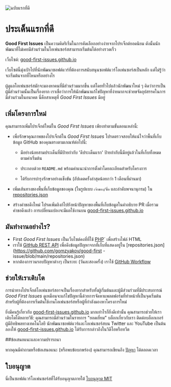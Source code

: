 ![ฉบับแรกที่ดี](./assets/github/social-preview.png)

# ประเด็นแรกที่ดี

**Good First Issues** เป็นความคิดริเริ่มในการคัดเลือกอย่างง่ายจากโปรเจ็กต์ยอดนิยม ดังนั้นนักพัฒนาที่ไม่เคยมีส่วนร่วมในโอเพ่นซอร์สสามารถเริ่มต้นได้อย่างรวดเร็ว

เว็บไซต์: [good-first-issues.github.io](https://good-first-issues.github.io)

เว็บไซต์นี้มุ่งเป้าไปที่นักพัฒนาซอฟต์แวร์ที่ต้องการสนับสนุนซอฟต์แวร์โอเพ่นซอร์สเป็นหลัก แต่ไม่รู้ว่าจะเริ่มต้นจากที่ไหนหรืออย่างไร

ผู้ดูแลโอเพ่นซอร์สมักจะมองหาคนที่มีส่วนร่วมมากขึ้น แต่โดยทั่วไปแล้วนักพัฒนาใหม่ ๆ คิดว่าการเป็นผู้มีส่วนร่วมนั้นเป็นเรื่องยาก เราเชื่อว่าการให้นักพัฒนาแก้ไขปัญหาที่ง่ายมากจะช่วยขจัดอุปสรรคในการมีส่วนร่วมในอนาคต นี่คือสาเหตุที่ *Good First Issues* มีอยู่

## เพิ่มโครงการใหม่

คุณสามารถเพิ่มโปรเจ็กต์ใหม่ใน *Good First Issues* เพียงทำตามขั้นตอนเหล่านี้:

- เพื่อรักษาคุณภาพของโปรเจ็กต์ใน *Good First Issues* โปรดตรวจสอบให้แน่ใจว่าพื้นที่เก็บข้อมูล GitHub ของคุณตรงตามเกณฑ์ต่อไปนี้:

     - มีอย่างน้อยสามประเด็นที่มีป้ายกำกับ 'ดีประเด็นแรก' ป้ายกำกับนี้มีอยู่แล้วในที่เก็บทั้งหมดตามค่าเริ่มต้น

     - ประกอบด้วย `README.md` พร้อมคำแนะนำการตั้งค่าโดยละเอียดสำหรับโครงการ

     - ได้รับการบำรุงรักษาอย่างแข็งขัน (อัปเดตครั้งล่าสุดน้อยกว่า 1 เดือนที่ผ่านมา)

- เพิ่มเส้นทางของพื้นที่เก็บข้อมูลของคุณ (ในรูปแบบ `เจ้าของ/ชื่อ` และลำดับพจนานุกรม) ใน [repositories.json](https://github.com/gomzyakov/good-first-issue/blob/main/repositories.json)

- สร้างคำขอดึงใหม่ โปรดเพิ่มลิงก์ไปยังหน้าปัญหาของพื้นที่เก็บข้อมูลในคำอธิบาย PR เมื่อรวมคำขอดึงแล้ว การเปลี่ยนแปลงจะมีผลใช้งานบน [good-first-issues.github.io](https://good-first-issues.github.io)

## มันทำงานอย่างไร?

- First *Good First Issues* เป็นเว็บไซต์คงที่ที่ใช้ [PHP](https://www.php.net)` เพื่อสร้างไฟล์ HTML
- เราใช้ [GitHub REST API](https://docs.github.com/en/rest) เพื่อดึงข้อมูลปัญหาจากที่เก็บที่แสดงอยู่ใน [repositories.json](https://github.com/gomzyakov/good-first -issue/blob/main/repositories.json)
- หากต้องการวนรอบปัญหาต่างๆ เป็นระยะ (วันละสองครั้ง) เราใช้ [GitHub Workflow](https://docs.github.com/en/actions/using-workflows)

## ช่วยให้เราเติบโต

การนำทางโปรเจ็กต์โอเพ่นซอร์สอาจเป็นเรื่องยากสำหรับทั้งผู้เริ่มต้นและผู้มีส่วนร่วมที่มีประสบการณ์ *Good First Issues* ดูเหมือนจะแก้ไขปัญหานี้ด้วยการจัดหาแพลตฟอร์มที่ทำหน้าที่เป็นจุดเริ่มต้นสำหรับผู้ที่ต้องการเริ่มต้นใช้งานโอเพ่นซอร์สหรือผู้ที่กำลังมองหาโครงการใหม่

ยิ่งมีคนรู้เกี่ยวกับ [good-first-issues.github.io](https://good-first-issues.github.io) มากเท่าไรก็ยิ่งดีเท่านั้น คุณสามารถช่วยให้เราเติบโตได้หลายวิธี: คุณสามารถมีส่วนร่วมในรายการ "ยอดเยี่ยม" บล็อกเกี่ยวกับเรา ติดต่อบล็อกเกอร์ ผู้มีอิทธิพลทางเทคโนโลยี นักพัฒนาซอฟต์แวร์และโอเพ่นซอร์สบน Twitter และ YouTube เป็นต้น ลองให้ [good-first-issues.github.io](https://good-first-issues.github.io) ได้รับการกล่าวถึงในวิดีโอหรือทวีต

##ข้อเสนอแนะและความปรารถนา

หากคุณมีคำถามหรือข้อเสนอแนะ (หรือพบข้อบกพร่อง) คุณสามารถเขียนถึง [ปัญหา](https://github.com/good-first-issues/good-first-issues.github.io/issues) ได้ตลอดเวลา

## ใบอนุญาต

นี่เป็นซอฟต์แวร์โอเพ่นซอร์สที่ได้รับอนุญาตภายใต้ [ใบอนุญาต MIT](https://github.com/good-first-issues/good-first-issues.github.io/blob/main/LICENSE)